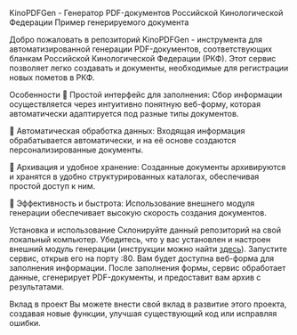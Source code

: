 KinoPDFGen - Генератор PDF-документов Российской Кинологической Федерации
Пример генерируемого документа

Добро пожаловать в репозиторий KinoPDFGen - инструмента для автоматизированной генерации PDF-документов, соответствующих бланкам Российской Кинологической Федерации (РКФ). Этот сервис позволяет легко создавать и  документы, необходимые для регистрации новых пометов в РКФ.

Особенности
📝 Простой интерфейс для заполнения: Сбор информации осуществляется через интуитивно понятную веб-форму, которая автоматически адаптируется под разные типы документов.

🔄 Автоматическая обработка данных: Входящая информация обрабатывается автоматически, и на её основе создаются персонализированные документы.

📂 Архивация и удобное хранение: Созданные документы архивируются и хранятся в удобно структурированных каталогах, обеспечивая простой доступ к ним.

🚀 Эффективность и быстрота: Использование внешнего модуля генерации обеспечивает высокую скорость создания документов.

Установка и использование
Склонируйте данный репозиторий на свой локальный компьютер.
Убедитесь, что у вас установлен и настроен внешний модуль генерации (инструкции можно найти [здесь](https://github.com/SebastiaanKlippert/go-wkhtmltopdf)).
Запустите сервис, открыв его на порту :80.
Вам будет доступна веб-форма для заполнения информации.
После заполнения формы, сервис обработает данные, сгенерирует PDF-документы, и предоставит вам архив с результатами.

Вклад в проект
Вы можете внести свой вклад в развитие этого проекта, создавая новые функции, улучшая существующий код или исправляя ошибки. 

